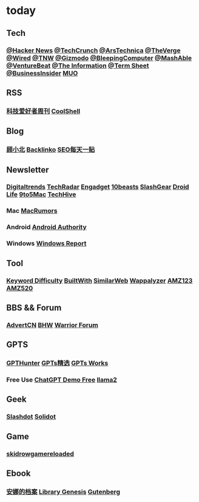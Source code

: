 # today
## Tech
### [@Hacker News](https://news.ycombinator.com/) [@TechCrunch](https://techcrunch.com/) [@ArsTechnica](https://arstechnica.com) [@TheVerge](https://www.theverge.com) [@Wired](https://www.wired.com) [@TNW](https://thenextweb.com/) [@Gizmodo](https://gizmodo.com/) [@BleepingComputer](https://www.bleepingcomputer.com/) [@MashAble](https://mashable.com) [@VentureBeat](https://venturebeat.com) [@The Information](https://www.theinformation.com/) [@Term Sheet](https://fortune.com/tag/term-sheet/) [@BusinessInsider](https://www.businessinsider.com/) [MUO](https://www.makeuseof.com/)

## RSS
### [科技爱好者周刊](https://github.com/ruanyf/weekly/) [CoolShell](https://coolshell.org/)

## Blog
### [顾小北](https://www.guxiaobei.com/) [Backlinko](https://backlinko.com/) [SEO每天一贴](https://www.seozac.com/)

## Newsletter
### [Digitaltrends](https://digitaltrends.com) [TechRadar](https://www.techradar.com/) [Engadget](https://www.engadget.com/) [10beasts](https://10beasts.com/) [SlashGear](https://www.slashgear.com/) [Droid Life](https://www.droid-life.com/) [9to5Mac](https://9to5mac.com/) [TechHive](https://www.techhive.com/) 
### Mac [MacRumors](https://www.macrumors.com/) 
### Android [Android Authority](https://www.androidauthority.com/)
### Windows [Windows Report](https://windowsreport.com)

## Tool
### [Keyword Difficulty](https://ahrefs.com/keyword-difficulty) [BuiltWith](https://builtwith.com/) [SimilarWeb](https://www.similarweb.com/) [Wappalyzer](https://www.wappalyzer.com/) [AMZ123](https://www.amz123.com/) [AMZ520](https://amz520.com/)

## BBS && Forum
### [AdvertCN](https://www.advertcn.com/) [BHW](https://www.blackhatworld.com/) [Warrior Forum](https://www.warriorforum.com/) 

## GPTS
### [GPTHunter](https://www.gptshunter.com) [GPTs精选](https://topgpt.us/) [GPTs Works](https://gpts.works/)
### Free Use [ChatGPT Demo Free](https://chat.chatgptdemo.net/) [llama2](https://llama2.ai/)

## Geek
### [Slashdot](https://slashdot.org/) [Solidot](https://solidot.org/) 

## Game
### [skidrowgamereloaded](https://skidrowgamereloaded.co/) 

## Ebook
### [安娜的档案](https://zh.annas-archive.org/) [Library Genesis](https://libgen.is/) [Gutenberg](https://gutenberg.org/) 
